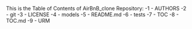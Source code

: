 This is the Table of Contents of AirBnB_clone Repository: 
-1 - AUTHORS
-2 - git
-3 - LICENSE
-4 - models
-5 - README.md
-6 - tests
-7 - TOC
-8 - TOC.md
-9 - URM
